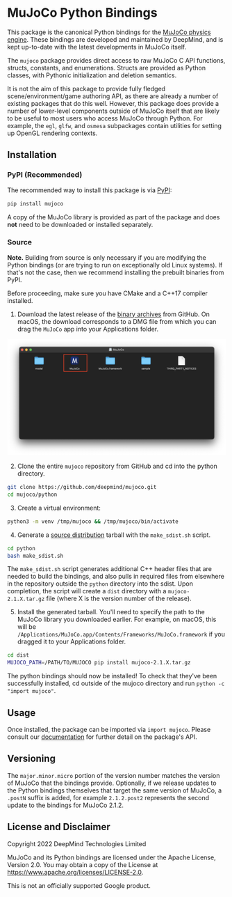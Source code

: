 # MuJoCo Python Bindings

This package is the canonical Python bindings for the
[MuJoCo physics engine](https://github.com/deepmind/mujoco).
These bindings are developed and maintained by DeepMind, and is kept up-to-date
with the latest developments in MuJoCo itself.

The `mujoco` package provides direct access to raw MuJoCo C API functions,
structs, constants, and enumerations. Structs are provided as Python classes,
with Pythonic initialization and deletion semantics.

It is not the aim of this package to provide fully fledged
scene/environment/game authoring API, as there are already a number of existing
packages that do this well. However, this package does provide a number of
lower-level components outside of MuJoCo itself that are likely to be useful to
most users who access MuJoCo through Python. For example, the `egl`, `glfw`, and
`osmesa` subpackages contain utilities for setting up OpenGL rendering contexts.

## Installation

### PyPI (Recommended)

The recommended way to install this package is via [PyPI](https://pypi.org/project/mujoco/):

```sh
pip install mujoco
```

A copy of the MuJoCo library is provided as part of the package and does **not**
need to be downloaded or installed separately.

### Source

**Note.** Building from source is only necessary if you are modifying the Python bindings (or are trying to run on exceptionally old Linux systems). If that's not the case, then we recommend installing the prebuilt binaries from PyPI.

Before proceeding, make sure you have CMake and a C++17 compiler installed.

1. Download the latest release of the [binary archives](https://github.com/deepmind/mujoco/releases) from GitHub. On macOS, the download corresponds to a DMG file from which you can drag the `MuJoCo` app into your Applications folder.

<p align="center">
  <img src="../assets/macos_install.png" width=600>
</p>

2. Clone the entire `mujoco` repository from GitHub and cd into the python directory.

```bash
git clone https://github.com/deepmind/mujoco.git
cd mujoco/python
```

3. Create a virtual environment:

```bash
python3 -m venv /tmp/mujoco && /tmp/mujoco/bin/activate
```

4. Generate a [source distribution](https://packaging.python.org/en/latest/glossary/#term-Source-Distribution-or-sdist)
tarball with the `make_sdist.sh` script.

```bash
cd python
bash make_sdist.sh
```

The `make_sdist.sh` script generates additional C++ header files that are needed to build the bindings, and also pulls in required files from elsewhere in the repository outside the `python` directory into the sdist. Upon completion, the script will create a `dist` directory with a `mujoco-2.1.X.tar.gz` file (where X is the version number of the release).

5. Install the generated tarball. You'll need to specify the path to the MuJoCo library you downloaded earlier. For example, on macOS, this will be `/Applications/MuJoCo.app/Contents/Frameworks/MuJoCo.framework` if you dragged it to your Applications folder.

```bash
cd dist
MUJOCO_PATH=/PATH/TO/MUJOCO pip install mujoco-2.1.X.tar.gz
```

The python bindings should now be installed! To check that they've been successfully installed, cd outside of the mujoco directory and run `python -c "import mujoco"`.

## Usage

Once installed, the package can be imported via `import mujoco`. Please consult
our [documentation](https://mujoco.readthedocs.io/en/latest/python.html) for
further detail on the package's API.

## Versioning

The `major.minor.micro` portion of the version number matches the version of
MuJoCo that the bindings provide. Optionally, if we release updates to the
Python bindings themselves that target the same version of MuJoCo, a `.postN`
suffix is added, for example `2.1.2.post2` represents the second update to the
bindings for MuJoCo 2.1.2.

## License and Disclaimer

Copyright 2022 DeepMind Technologies Limited

MuJoCo and its Python bindings are licensed under the Apache License,
Version 2.0. You may obtain a copy of the License at
https://www.apache.org/licenses/LICENSE-2.0.

This is not an officially supported Google product.
